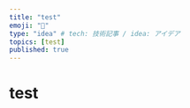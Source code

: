 ```yaml
---
title: "test"
emoji: "📑"
type: "idea" # tech: 技術記事 / idea: アイデア
topics: [test]
published: true
---
```


# test
